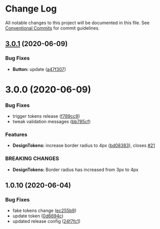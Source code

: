 # Change Log

All notable changes to this project will be documented in this file.
See [Conventional Commits](https://conventionalcommits.org) for commit guidelines.

## [3.0.1](https://github.com/GetTerminus/terminus-oss/compare/@terminus/design-tokens@3.0.0...@terminus/design-tokens@3.0.1) (2020-06-09)


### Bug Fixes

* **Button:** update ([a47f307](https://github.com/GetTerminus/terminus-oss/commit/a47f30757b9216d6ee76788c117e76eacf5289e5))





# 3.0.0 (2020-06-09)


### Bug Fixes

* trigger tokens release ([f789cc9](https://github.com/GetTerminus/terminus-oss/commit/f789cc9214025ae6d3ade92f8070eaef1323ee31))
* tweak validation messages ([bb785cf](https://github.com/GetTerminus/terminus-oss/commit/bb785cfb32215e9ee0b85946c020e6d47cf592e3))


### Features

* **DesignTokens:** increase border radius to 4px ([bd08383](https://github.com/GetTerminus/terminus-oss/commit/bd0838328e8e85d12ec9010ddec9fcf14b46704d)), closes [#21](https://github.com/GetTerminus/terminus-oss/issues/21)


### BREAKING CHANGES

* **DesignTokens:** Border radius has increased from 3px to 4px



## 1.0.10 (2020-06-04)


### Bug Fixes

* fake tokens change ([ec255b9](https://github.com/GetTerminus/terminus-oss/commit/ec255b98200763897fc923e7de6787bbc83a7e6c))
* update token ([0d6694c](https://github.com/GetTerminus/terminus-oss/commit/0d6694c4069bd2a7c153912c2fb2b1a30d37e2d4))
* updated release config ([24f7fc1](https://github.com/GetTerminus/terminus-oss/commit/24f7fc12222e07b4e3df5605f5e0aece8673584c))
